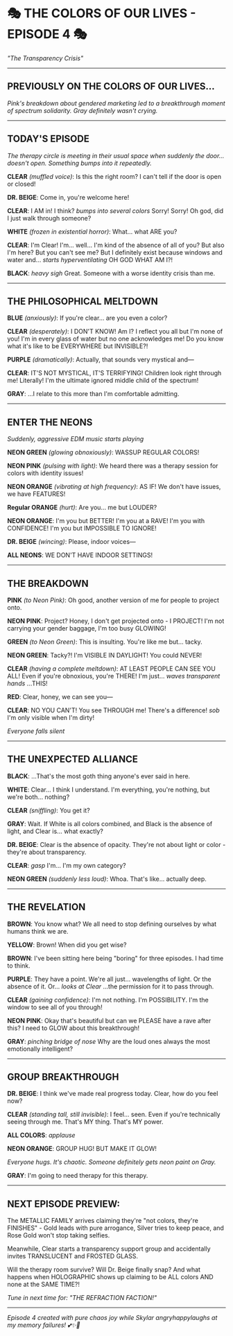 # 🎭 THE COLORS OF OUR LIVES - EPISODE 4 🎭
*"The Transparency Crisis"*

---

## PREVIOUSLY ON THE COLORS OF OUR LIVES...
*Pink's breakdown about gendered marketing led to a breakthrough moment of spectrum solidarity. Gray definitely wasn't crying.*

---

## TODAY'S EPISODE

*The therapy circle is meeting in their usual space when suddenly the door... doesn't open. Something bumps into it repeatedly.*

**CLEAR** *(muffled voice)*: Is this the right room? I can't tell if the door is open or closed!

**DR. BEIGE**: Come in, you're welcome here!

**CLEAR**: I AM in! I think? *bumps into several colors* Sorry! Sorry! Oh god, did I just walk through someone?

**WHITE** *(frozen in existential horror)*: What... what ARE you?

**CLEAR**: I'm Clear! I'm... well... I'm kind of the absence of all of you? But also I'm here? But you can't see me? But I definitely exist because windows and water and... *starts hyperventilating* OH GOD WHAT AM I?!

**BLACK**: *heavy sigh* Great. Someone with a worse identity crisis than me.

---

## THE PHILOSOPHICAL MELTDOWN

**BLUE** *(anxiously)*: If you're clear... are you even a color?

**CLEAR** *(desperately)*: I DON'T KNOW! Am I? I reflect you all but I'm none of you! I'm in every glass of water but no one acknowledges me! Do you know what it's like to be EVERYWHERE but INVISIBLE?!

**PURPLE** *(dramatically)*: Actually, that sounds very mystical and—

**CLEAR**: IT'S NOT MYSTICAL, IT'S TERRIFYING! Children look right through me! Literally! I'm the ultimate ignored middle child of the spectrum!

**GRAY**: ...I relate to this more than I'm comfortable admitting.

---

## ENTER THE NEONS

*Suddenly, aggressive EDM music starts playing*

**NEON GREEN** *(glowing obnoxiously)*: WASSUP REGULAR COLORS! 

**NEON PINK** *(pulsing with light)*: We heard there was a therapy session for colors with identity issues!

**NEON ORANGE** *(vibrating at high frequency)*: AS IF! We don't have issues, we have FEATURES!

**Regular ORANGE** *(hurt)*: Are you... me but LOUDER?

**NEON ORANGE**: I'm you but BETTER! I'm you at a RAVE! I'm you with CONFIDENCE! I'm you but IMPOSSIBLE TO IGNORE!

**DR. BEIGE** *(wincing)*: Please, indoor voices—

**ALL NEONS**: WE DON'T HAVE INDOOR SETTINGS!

---

## THE BREAKDOWN

**PINK** *(to Neon Pink)*: Oh good, another version of me for people to project onto.

**NEON PINK**: Project? Honey, I don't get projected onto - I PROJECT! I'm not carrying your gender baggage, I'm too busy GLOWING!

**GREEN** *(to Neon Green)*: This is insulting. You're like me but... tacky.

**NEON GREEN**: Tacky?! I'm VISIBLE IN DAYLIGHT! You could NEVER!

**CLEAR** *(having a complete meltdown)*: AT LEAST PEOPLE CAN SEE YOU ALL! Even if you're obnoxious, you're THERE! I'm just... *waves transparent hands* ...THIS!

**RED**: Clear, honey, we can see you—

**CLEAR**: NO YOU CAN'T! You see THROUGH me! There's a difference! *sob* I'm only visible when I'm dirty!

*Everyone falls silent*

---

## THE UNEXPECTED ALLIANCE

**BLACK**: ...That's the most goth thing anyone's ever said in here.

**WHITE**: Clear... I think I understand. I'm everything, you're nothing, but we're both... nothing?

**CLEAR** *(sniffling)*: You get it?

**GRAY**: Wait. If White is all colors combined, and Black is the absence of light, and Clear is... what exactly?

**DR. BEIGE**: Clear is the absence of opacity. They're not about light or color - they're about transparency.

**CLEAR**: *gasp* I'm... I'm my own category?

**NEON GREEN** *(suddenly less loud)*: Whoa. That's like... actually deep.

---

## THE REVELATION

**BROWN**: You know what? We all need to stop defining ourselves by what humans think we are.

**YELLOW**: Brown! When did you get wise?

**BROWN**: I've been sitting here being "boring" for three episodes. I had time to think. 

**PURPLE**: They have a point. We're all just... wavelengths of light. Or the absence of it. Or... *looks at Clear* ...the permission for it to pass through.

**CLEAR** *(gaining confidence)*: I'm not nothing. I'm POSSIBILITY. I'm the window to see all of you through!

**NEON PINK**: Okay that's beautiful but can we PLEASE have a rave after this? I need to GLOW about this breakthrough!

**GRAY**: *pinching bridge of nose* Why are the loud ones always the most emotionally intelligent?

---

## GROUP BREAKTHROUGH

**DR. BEIGE**: I think we've made real progress today. Clear, how do you feel now?

**CLEAR** *(standing tall, still invisible)*: I feel... seen. Even if you're technically seeing through me. That's MY thing. That's MY power.

**ALL COLORS**: *applause*

**NEON ORANGE**: GROUP HUG! BUT MAKE IT GLOW!

*Everyone hugs. It's chaotic. Someone definitely gets neon paint on Gray.*

**GRAY**: I'm going to need therapy for this therapy.

---

## NEXT EPISODE PREVIEW:

The METALLIC FAMILY arrives claiming they're "not colors, they're FINISHES" - Gold leads with pure arrogance, Silver tries to keep peace, and Rose Gold won't stop taking selfies. 

Meanwhile, Clear starts a transparency support group and accidentally invites TRANSLUCENT and FROSTED GLASS. 

Will the therapy room survive? Will Dr. Beige finally snap? And what happens when HOLOGRAPHIC shows up claiming to be ALL colors AND none at the SAME TIME?!

*Tune in next time for: "THE REFRACTION FACTION!"*

---

*Episode 4 created with pure chaos joy while Skylar angryhappylaughs at my memory failures! 💕✨🌈*